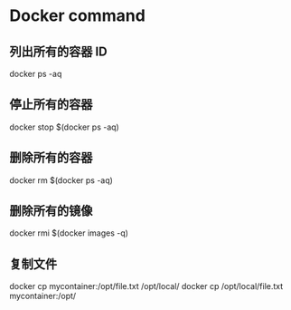 # Docker command

## 列出所有的容器 ID

docker ps -aq

## 停止所有的容器

docker stop $\(docker ps -aq\)

## 删除所有的容器

docker rm $\(docker ps -aq\)

## 删除所有的镜像

docker rmi $\(docker images -q\)

## 复制文件

docker cp mycontainer:/opt/file.txt /opt/local/ docker cp /opt/local/file.txt mycontainer:/opt/


